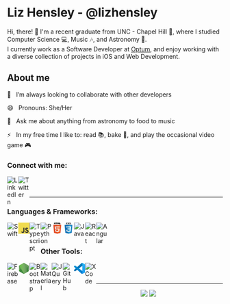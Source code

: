 # Liz Hensley - @lizhensley

Hi, there! 👋 I'm a recent graduate from UNC - Chapel Hill 🐏, where I studied Computer Science 💻, Music 🎶, and Astronomy 🔭. 
<br>
I currently work as a Software Developer at [Optum][optum], and enjoy working with a diverse collection of projects in iOS and Web Development. 

## About me

👯 &nbsp; I’m always looking to collaborate with other developers

😄 &nbsp; Pronouns: She/Her

💬 &nbsp; Ask me about anything from astronomy to food to music

⚡ &nbsp; In my free time I like to: read 📚, bake 🍪, and play the occasional video game 🎮

### Connect with me:

[<img align="left" alt="LinkedIn" width="26px" src="https://lh3.googleusercontent.com/fqYJHtyzZzA4vacRzeJoB93QNvA5-mvR-8UB5oVLxdYDSTpfLp_KgYD4IqVGJUgFEJo" />][linkedin]
[<img align="left" alt="Twitter" width="26px" src="https://images-na.ssl-images-amazon.com/images/I/31KluT5nBkL.png" />][twitter]

<br />
<br />

---

### Languages & Frameworks:

[<img align="left" alt="Swift" width="26px" src="https://cdn4.iconfinder.com/data/icons/logos-3/504/Swift-2-512.png" />][Swift]
[<img align="left" alt="JavaScript" width="26px" src="https://raw.githubusercontent.com/github/explore/80688e429a7d4ef2fca1e82350fe8e3517d3494d/topics/javascript/javascript.png" />][Javascript]
[<img align="left" alt="Typescript" width="26px" src="https://upload.wikimedia.org/wikipedia/commons/thumb/4/4c/Typescript_logo_2020.svg/1200px-Typescript_logo_2020.svg.png" />][Typescript]
[<img align="left" alt="Python" width="26px" src="https://upload.wikimedia.org/wikipedia/commons/thumb/c/c3/Python-logo-notext.svg/768px-Python-logo-notext.svg.png" />][Python]
[<img align="left" alt="HTML5" width="26px" src="https://raw.githubusercontent.com/github/explore/80688e429a7d4ef2fca1e82350fe8e3517d3494d/topics/html/html.png" />][HTML5]
[<img align="left" alt="CSS3" width="26px" src="https://raw.githubusercontent.com/github/explore/80688e429a7d4ef2fca1e82350fe8e3517d3494d/topics/css/css.png" />][CSS]
[<img align="left" alt="Java" width="26px" src="https://sdtimes.com/wp-content/uploads/2019/03/jW4dnFtA_400x400.jpg" />][Java]
[<img align="left" alt="React" width="26px" src="https://sujanbyanjankar.com.np/wp-content/uploads/2019/01/React.js_logo-512.png" />][React]
[<img align="left" alt="Angular" width="26px" src="https://miro.medium.com/max/588/1*15CYVZdpsxir8KLdxEZytg.png" />][Angular]

<br />
<br />


### Other Tools:

[<img align="left" alt="Firebase" width="26px" src="https://4.bp.blogspot.com/-rtNRVM3aIvI/XJX_U07Z-II/AAAAAAAAJXY/YpdOo490FTgdKOxM4qDG-2-EzcNFAWkKACK4BGAYYCw/s1600/logo%2Bfirebase%2Bicon.png" />][Firebase]
[<img align="left" alt="Node.js" width="26px" src="https://raw.githubusercontent.com/github/explore/80688e429a7d4ef2fca1e82350fe8e3517d3494d/topics/nodejs/nodejs.png" />][NodeJS]
[<img align="left" alt="Bootstrap" width="26px" src="https://upload.wikimedia.org/wikipedia/commons/thumb/b/b2/Bootstrap_logo.svg/480px-Bootstrap_logo.svg.png" />][Bootstrap]
[<img align="left" alt="Material" width="26px" src="https://upload.wikimedia.org/wikipedia/commons/thumb/c/c7/Google_Material_Design_Logo.svg/440px-Google_Material_Design_Logo.svg.png" />][Material]
[<img align="left" alt="JQuery" width="26px" src="https://www.nicepng.com/png/full/274-2741839_jquery-jquery-logo-transparent-background.png" />][JQuery]
[<img align="left" alt="GitHub" width="26px" src="https://i.ibb.co/1QPsHvY/Git-Hub-Mark-1.png" />][GitHub]
[<img align="left" alt="Visual Studio Code" width="26px" src="https://raw.githubusercontent.com/github/explore/80688e429a7d4ef2fca1e82350fe8e3517d3494d/topics/visual-studio-code/visual-studio-code.png" />][VSCode]
[<img align="left" alt="XCode" width="26px" src="https://codewithchris-wpengine.netdna-ssl.com/wp-content/uploads/2019/09/icons8-xcode-512.png" />][XCode]

<br />
<br />

---

<p align = "center">
  <img src = "https://github-readme-stats.vercel.app/api?username=lizhensley&show_icons=true&theme=tokyonight&line_height=27" height="175">
  <img src = "https://github-readme-stats.vercel.app/api/top-langs/?username=lizhensley&show_icons=true&theme=tokyonight&layout=compact" height="175">
</p>


<!--Links-->
[sicklesoft]: https://www.sicklesoftinc.com/
[optum]: https://www.optum.com/
[linkedin]: https://linkedin.com/in/elizabethhensley
[twitter]: https://twitter.com/_elizabethian
[VSCode]: https://code.visualstudio.com/
[HTML5]: https://en.wikipedia.org/wiki/HTML5
[CSS]: https://en.wikipedia.org/wiki/Cascading_Style_Sheets
[Bootstrap]: https://getbootstrap.com/
[Material]: https://material.io/
[Javascript]: https://www.javascript.com/
[Typescript]: https://www.typescriptlang.org/
[JQuery]: https://jquery.com/
[Python]: https://www.python.org/
[React]: https://reactjs.org/
[Angular]: https://angular.io/
[Java]: https://www.java.com/en/
[XCode]: https://developer.apple.com/xcode/ide/
[Swift]: https://swift.org/
[Firebase]: https://firebase.google.com/
[NodeJS]: https://nodejs.org/en/
[GitHub]: https://github.com/

